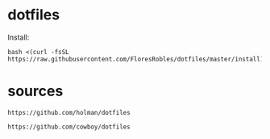 # dotfiles
Install:
```
bash <(curl -fsSL https://raw.githubusercontent.com/FloresRobles/dotfiles/master/install)
```

# sources

`https://github.com/holman/dotfiles`

`https://github.com/cowboy/dotfiles`
